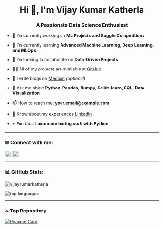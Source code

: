 <h1 align="center">Hi 👋, I'm Vijay Kumar Katherla</h1>
<h3 align="center">A Passionate Data Science Enthusiast</h3>

- 🔭 I’m currently working on **ML Projects and Kaggle Competitions**

- 🌱 I’m currently learning **Advanced Machine Learning, Deep Learning, and MLOps**

- 👯 I’m looking to collaborate on **Data-Driven Projects**

- 👨‍💻 All of my projects are available at [GitHub](https://github.com/vijaykumarkatherla)

- 📝 I write blogs on [Medium](https://medium.com/@yourusername) *(optional)*

- 💬 Ask me about **Python, Pandas, Numpy, Scikit-learn, SQL, Data Visualization**

- 📫 How to reach me: **your.email@example.com**

- 📄 Know about my experiences [LinkedIn](https://www.linkedin.com/in/vijaykumarkatherla)

- ⚡ Fun fact: **I automate boring stuff with Python**

---

### 🌐 Connect with me:
<p align="left">
<a href="https://linkedin.com/in/vijaykumarkatherla" target="blank"><img align="center" src="https://cdn.jsdelivr.net/npm/simple-icons@v5/icons/linkedin.svg" alt="linkedin" height="20" width="20" /></a>
<a href="mailto:your.email@example.com" target="blank"><img align="center" src="https://cdn.jsdelivr.net/npm/simple-icons@v5/icons/gmail.svg" alt="gmail" height="20" width="20" /></a>
</p>

---

### 📊 GitHub Stats:
<p align="left">
<img src="https://github-readme-stats.vercel.app/api?username=vijaykumarkatherla&show_icons=true&locale=en" alt="vijaykumarkatherla" />
</p>

<p align="left">
<img src="https://github-readme-stats.vercel.app/api/top-langs?username=vijaykumarkatherla&show_icons=true&locale=en&layout=compact" alt="top languages" />
</p>

---

### 🔝 Top Repository
[![Readme Card](https://github-readme-stats.vercel.app/api/pin/?username=vijaykumarkatherla&repo=your-best-project)](https://github.com/vijaykumarkatherla/your-best-project)
